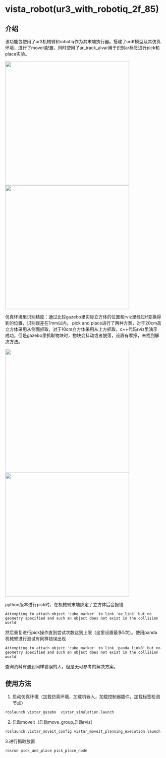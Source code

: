 # vista_robot(ur3_with_robotiq_2f_85)

## 介绍

该功能包使用了ur3机械臂和robotiq作为其末端执行器。搭建了urdf模型及其仿真环境，进行了moveit配置，同时使用了ar_track_alvar用于识别ar标签进行pick和place实验。

<img src="https://github.com/dumabuhitu/vista_robot/tree/master/media/pickdemo1.png" width="400">
<img src="https://github.com/dumabuhitu/vista_robot/tree/master/media/pickdemo2.png" width="400">

仿真环境里识别精度：通过比较gazebo里实际立方体的位置和rviz里经过tf变换得到的位置，识别误差在1mm以内。
pick and place进行了两种方案，对于20cm高立方体采用从侧面抓取，对于10cm立方体采用从上方抓取，c++代码rviz里演示成功，但是gazebo里抓取物块时，物块会抖动或者脱落，设置有摩擦，未找到解决方法。

<img src="https://github.com/dumabuhitu/vista_robot/tree/master/media/gazebodemo1.png" width="400">
<img src="https://github.com/dumabuhitu/vista_robot/tree/master/media/gazebodemo2.png" width="400">

python版本进行pick时，在机械臂末端绑定了立方体后会报错
```
Attempting to attach object 'cube_marker' to link 'ee_link' but no geometry specified and such an object does not exist in the collision world
```
然后重复进行pick操作直到尝试次数达到上限（这里设置最多5次）。使用panda机械臂进行测试有同样错误出现
```
Attempting to attach object 'cube_marker' to link 'panda_link8' but no geometry specified and such an object does not exist in the collision world
```
查询资料有遇到同样错误的人，但是无可参考的解决方案。

## 使用方法

1. 启动仿真环境（加载仿真环境，加载机器人，加载控制器插件，加载标签检测节点）

```
roslaunch vistar_gazebo  vistar_simulation.launch
```

2. 启动moveit（启动move_group,启动rviz）

```
roslaunch vistar_moveit_config vistar_moveit_planning_execution.launch
```

​3.进行抓取放置

```
rosrun pick_and_place pick_place_node
```
